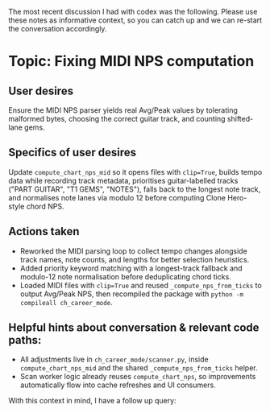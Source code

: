 The most recent discussion I had with codex was the following. Please use these notes as informative context, so you can catch up and we can re-start the conversation accordingly.

# Topic: Fixing MIDI NPS computation

## User desires
Ensure the MIDI NPS parser yields real Avg/Peak values by tolerating malformed bytes, choosing the correct guitar track, and counting shifted-lane gems.

## Specifics of user desires
Update `compute_chart_nps_mid` so it opens files with `clip=True`, builds tempo data while recording track metadata, prioritises guitar-labelled tracks ("PART GUITAR", "T1 GEMS", "NOTES"), falls back to the longest note track, and normalises note lanes via modulo 12 before computing Clone Hero-style chord NPS.

## Actions taken
- Reworked the MIDI parsing loop to collect tempo changes alongside track names, note counts, and lengths for better selection heuristics.
- Added priority keyword matching with a longest-track fallback and modulo-12 note normalisation before deduplicating chord ticks.
- Loaded MIDI files with `clip=True` and reused `_compute_nps_from_ticks` to output Avg/Peak NPS, then recompiled the package with `python -m compileall ch_career_mode`.

## Helpful hints about conversation & relevant code paths:
- All adjustments live in `ch_career_mode/scanner.py`, inside `compute_chart_nps_mid` and the shared `_compute_nps_from_ticks` helper.
- Scan worker logic already reuses `compute_chart_nps`, so improvements automatically flow into cache refreshes and UI consumers.

With this context in mind, I have a follow up query:
